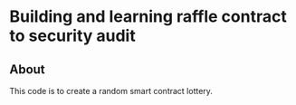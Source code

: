 # Building and learning raffle contract to security audit

## About

This code is to create a random smart contract lottery.

